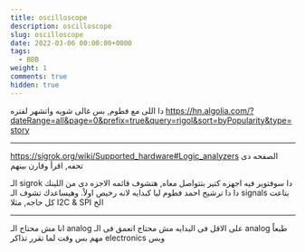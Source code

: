 ```yaml
---
title: oscilloscope
description: oscilloscope
slug: oscilloscope
date: 2022-03-06 00:00:00+0000
tags:
  - BBB
weight: 1
comments: true
hidden: true
---
```


دا اللى مع فطوم, بس غالى شويه
واتشهر لفتره
https://hn.algolia.com/?dateRange=all&page=0&prefix=true&query=rigol&sort=byPopularity&type=story

____

https://sigrok.org/wiki/Supported_hardware#Logic_analyzers
الصفحه دى تحفه, اقرأ وقارن بينهم

الـ sigrok دا سوفتوير فيه اجهزه كتير بتتواصل معاه, هتشوف قائمه الاجزه دى من اللينك دا
دا ترشيح احمد فطوم ليا كبدايه
لانه رخيص اولاً. وهيساعدك تشوف الـ signals بتاعت كل حاجه, مثلا I2C & SPI الخ

____
انا مش محتاج الـ analog على الاقل فى البدايه
مش محتاج اتعمق فى الـ analog 
طبعاً مهم بس وقت لما تقرر تذاكر electronics وبس